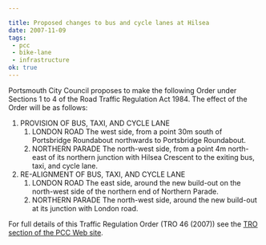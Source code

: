 ```yaml
---

title: Proposed changes to bus and cycle lanes at Hilsea
date: 2007-11-09
tags:
 - pcc
 - bike-lane
 - infrastructure
ok: true
---
```


Portsmouth City Council proposes to make the following Order under Sections 1 to 4 of the Road Traffic Regulation Act 1984. The effect of the Order will be as follows:

1. PROVISION OF BUS, TAXI, AND CYCLE LANE
    1. LONDON ROAD The west side, from a point 30m south of Portsbridge Roundabout northwards to Portsbridge Roundabout.
    2. NORTHERN PARADE The north-west side, from a point 4m north-east of its northern junction with Hilsea Crescent to the exiting bus, taxi, and cycle lane.
2. RE-ALIGNMENT OF BUS, TAXI, AND CYCLE LANE
    1. LONDON ROAD The east side, around the new build-out on the north-west side of the northern end of Northern Parade.
    2. NORTHERN PARADE The north-west side, around the new build-out at its junction with London road.

For full details of this Traffic Regulation Order (TRO 46 (2007)) see the
[TRO section of the PCC Web site](https://www.portsmouth.gov.uk/ext/parking-travel-and-roads/roads/road-and-traffic-regulation-changes.aspx).
